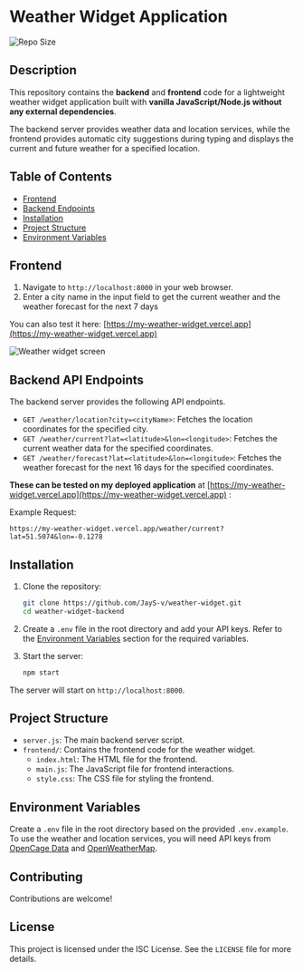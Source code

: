 # Weather Widget Application
![Repo Size](https://img.shields.io/github/repo-size/JayS-v/weather-widget)

## Description
This repository contains the **backend** and **frontend** code for a lightweight weather widget application built with **vanilla JavaScript/Node.js without any external dependencies**. 

The backend server provides weather data and location services, while the frontend provides automatic city suggestions during typing and displays the current and future weather for a specified location. 

## Table of Contents

- [Frontend](#frontend)
- [Backend Endpoints](#backend-api-endpoints)
- [Installation](#installation)
- [Project Structure](#project-structure)
- [Environment Variables](#environment-variables)

## Frontend

1. Navigate to `http://localhost:8000` in your web browser.
2. Enter a city name in the input field to get the current weather and the weather forecast for the next 7 days

You can also test it here: [https://my-weather-widget.vercel.app](https://my-weather-widget.vercel.app)

![Weather widget screen](https://cloud.jayseyidov.com/weather-widget-frontend/weather-widget-screen.gif)

## Backend API Endpoints
The backend server provides the following API endpoints. 

- `GET /weather/location?city=<cityName>`: Fetches the location coordinates for the specified city.
- `GET /weather/current?lat=<latitude>&lon=<longitude>`: Fetches the current weather data for the specified coordinates.
- `GET /weather/forecast?lat=<latitude>&lon=<longitude>`: Fetches the weather forecast for the next 16 days for the specified coordinates.

**These can be tested on my deployed application** at [https://my-weather-widget.vercel.app](https://my-weather-widget.vercel.app) : 

Example Request:
```
https://my-weather-widget.vercel.app/weather/current?lat=51.5074&lon=-0.1278
```

## Installation

1. Clone the repository:

    ```bash
    git clone https://github.com/JayS-v/weather-widget.git 
    cd weather-widget-backend
    ```

2. Create a `.env` file in the root directory and add your API keys. Refer to the [Environment Variables](#environment-variables) section for the required variables. 

3. Start the server:

    ```bash
    npm start
    ```

The server will start on `http://localhost:8000`.

## Project Structure
- `server.js`: The main backend server script.
- `frontend/`: Contains the frontend code for the weather widget.
  - `index.html`: The HTML file for the frontend.
  - `main.js`: The JavaScript file for frontend interactions.
  - `style.css`: The CSS file for styling the frontend.


## Environment Variables
Create a `.env` file in the root directory based on the provided `.env.example`. To use the weather and location services, you will need API keys from [OpenCage Data](https://opencagedata.com) and [OpenWeatherMap](https://openweathermap.org). 

## Contributing
Contributions are welcome!

## License
This project is licensed under the ISC License. See the `LICENSE` file for more details.
